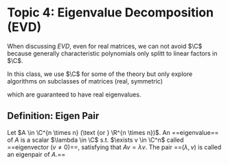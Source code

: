 # Topic 4: Eigenvalue Decomposition (EVD)

When discussing $EVD$, even for real matrices, we can not avoid $\C$ because generally characteristic polynomials only splitt to linear factors in $\C$.

In this class, we use $\C$ for some of the theory but only explore algorithms on subclasses of matrices (real, symmetric)

which are guaranteed to have real eigenvalues.

## Definition: Eigen Pair

Let $A \in \C^{n \times n} (\text {or } \R^{n \times n})$. An ==eigenvalue== of $A$ is a scalar $\lambda \in \C$ s.t. $\exists v \in \C^n$ called ==eigenvector ($v\neq 0$)==, satisfying that $Av = \lambda v$. The pair ==$(\lambda, v)$ is called an eigenpair of $A$.==



